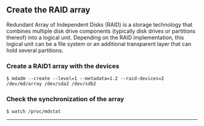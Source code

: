 ## Create the RAID array

Redundant Array of Independent Disks (RAID) is a storage technology that combines multiple disk drive components (typically disk drives or partitions thereof) into a logical unit. Depending on the RAID implementation, this logical unit can be a file system or an additional transparent layer that can hold several partitions.

### Create a RAID1 array with the devices
```
$ mdadm --create --level=1 --metadata=1.2 --raid-devices=2 /dev/md/array /dev/sda2 /dev/sdb2
```

### Check the synchronization of the array
```
$ watch /proc/mdstat
```

---
